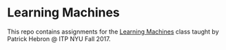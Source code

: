# Learning Machines

This repo contains assignments for the [Learning Machines](http://www.patrickhebron.com/learning-machines/) class taught by Patrick Hebron @ ITP NYU Fall 2017.